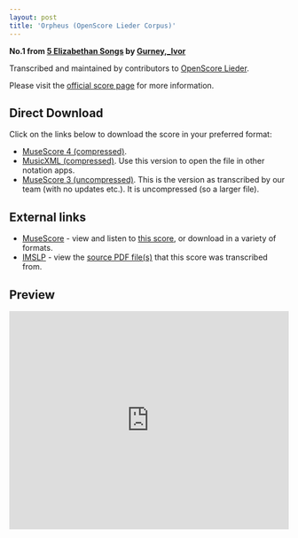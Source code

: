 ```yaml
---
layout: post
title: 'Orpheus (OpenScore Lieder Corpus)'
---
```


__No.1 from [5 Elizabethan Songs](https://fourscoreandmore.org/openscore/lieder/Gurney%2C_Ivor/5_Elizabethan_Songs/) by [Gurney,_Ivor](https://fourscoreandmore.org/openscore/lieder/Gurney%2C_Ivor)__

Transcribed and maintained by contributors to [OpenScore Lieder].

Please visit the [official score page] for more information.

[official score page]: https://musescore.com/openscore-lieder-corpus/scores/6170065
[OpenScore Lieder]: https://musescore.com/openscore-lieder-corpus

## Direct Download

Click on the links below to download the score in your preferred format:
- [MuseScore 4 (compressed)](https://fourscoreandmore.org/openscore/lieder/Gurney%2C_Ivor/5_Elizabethan_Songs/1_Orpheus.mscz).
- [MusicXML (compressed)](https://fourscoreandmore.org/openscore/lieder/Gurney%2C_Ivor/5_Elizabethan_Songs/1_Orpheus.mxl). Use this version to open the file in other notation apps.
- [MuseScore 3 (uncompressed)](https://raw.githubusercontent.com/OpenScore/Lieder/refs/heads/main/scores/Gurney%2C_Ivor/5_Elizabethan_Songs/1_Orpheus/lc6170065.mscx). This is the version as transcribed by our team (with no updates etc.). It is uncompressed (so a larger file).

## External links

- [MuseScore] - view and listen to [this score][MuseScore], or download in a variety of formats.
- [IMSLP] - view the [source PDF file(s)][IMSLP] that this score was transcribed from.

[MuseScore]: https://musescore.com/score/6170065
[IMSLP]: https://imslp.org/wiki/Special:ReverseLookup/281985

## Preview

<iframe width="100%" height="394" src="https://musescore.com/openscore-lieder-corpus/scores/6170065/embed" frameborder="0" allowfullscreen allow="autoplay; fullscreen"></iframe>
